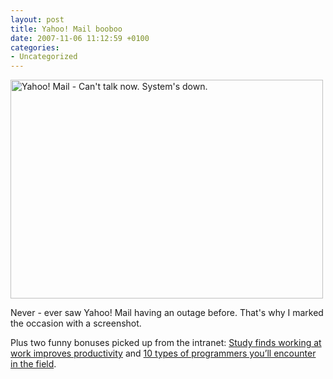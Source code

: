 ```yaml
---
layout: post
title: Yahoo! Mail booboo
date: 2007-11-06 11:12:59 +0100
categories:
- Uncategorized
---
```

<a href="http://www.rusiczki.net/blog/blogpics/yahoo-mail-down.php" onclick="window.open('http://www.rusiczki.net/blog/blogpics/yahoo-mail-down.php','popup','width=782,height=548,scrollbars=no,resizable=no,toolbar=no,directories=no,location=no,menubar=no,status=no,left=0,top=0'); return false"><img src="http://www.rusiczki.net/blog/blogpics/yahoo-mail-down-thumb.gif" width="500" height="350" border="0" alt="Yahoo! Mail - Can't talk now. System's down." class="image"/></a>

Never - ever saw Yahoo! Mail having an outage before. That's why I marked the occasion with a screenshot.

Plus two funny bonuses picked up from the intranet: <a href="http://www.theonion.com/content/news/study_finds_working_at_work">Study finds working at work improves productivity</a> and <a href="http://blogs.techrepublic.com.com/10things/?p=262">10 types of programmers you’ll encounter in the field</a>.
